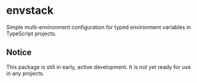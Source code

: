 # envstack

Simple multi-environment configuration for typed environment variables in TypeScript projects.

## Notice

This package is still in early, active development. It is not yet ready for use in any projects.